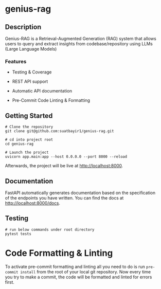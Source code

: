 # genius-rag


##  Description

Genius-RAG is a Retrieval-Augmented Generation (RAG) system that allows users to query and extract insights from codebase/repository using LLMs (Large Language Models)

###  Features

-  Testing & Coverage

-  REST API support

-  Automatic API documentation

-  Pre-Commit Code Linting & Formatting

##  Getting Started

```shell script
# Clone the repository
git clone git@github.com:suatbayir1/genius-rag.git

# cd into project root
cd genius-rag

# Launch the project
uvicorn app.main:app --host 0.0.0.0 --port 8000 --reload
```

Afterwards, the project will be live at [http://localhost:8000](http://localhost:8000).

## Documentation

FastAPI automatically generates documentation based on the specification of the endpoints you have written. You can find the docs at [http://localhost:8000/docs](http://localhost:8000/docs).

## Testing

```shell script
# run below commands under root directory
pytest tests
```

# Code Formatting & Linting

To activate pre-commit formatting and linting all you need to do is run `pre-commit install` from the root of your local git repository. Now
every time you try to make a commit, the code will be formatted and linted for errors first.
